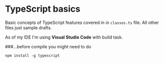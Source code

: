 # TypeScript basics

Basic concepts of TypeScript features covered in in `classes.ts` file.
All other files just sample drafts.

As of my IDE I'm using **Visual Studio Code** with build task.

###...before compile you might need to do
```
npm install -g typescript
```


